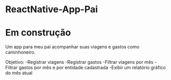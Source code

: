 # ReactNative-App-Pai

# Em construção

Um app para meu pai acompanhar suas viagens e gastos como caminhoneiro.

Objetivo: 
-Registrar viagens
-Registrar gastos
-Filtrar viagens por mês
-Filtrar gastos por mês e por entidade cadastrada
-Exibir um relatório gráfico do mês atual
